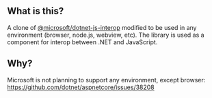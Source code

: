 ﻿## What is this?

A clone of [@microsoft/dotnet-js-interop](https://www.npmjs.com/package/@microsoft/dotnet-js-interop) modified to be used in any environment (browser, node.js, webview, etc). The library is used as a component for interop between .NET and JavaScript.

## Why?

Microsoft is not planning to support any environment, except browser: https://github.com/dotnet/aspnetcore/issues/38208
